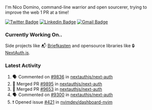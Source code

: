 
I'm Nico Domino, command-line warrior and open sourcerer, trying to improve the web 1 PR at a time!

[![Twitter Badge](https://img.shields.io/badge/-@ndom91-1ca0f1?style=flat-square&labelColor=1ca0f1&logo=twitter&logoColor=white&link=https://twitter.com/ndom91)](https://twitter.com/ndom91) [![Linkedin Badge](https://img.shields.io/badge/-ndom91-blue?style=flat-square&logo=Linkedin&logoColor=white&link=https://www.linkedin.com/in/ndom91/)](https://www.linkedin.com/in/ndom91/) [![Gmail Badge](https://img.shields.io/badge/-yo@ndo.dev-c14438?style=flat-square&logo=mail.ru&logoColor=white&link=mailto:yo@ndo.dev)](mailto:yo@ndo.dev)

### Currently Working On..

Side projects like 📬 [Briefkasten](https://briefkastenhq.com) and opensource libraries like 🔒 [NextAuth.js](https://github.com/nextauthjs/next-auth).

<!--START_SECTION_PROFILE_VIEWS:readme-info-->
<!--END_SECTION_PROFILE_VIEWS:readme-info-->

<!--START_SECTION_DAILY_COMMIT:readme-info-->
<!--END_SECTION_DAILY_COMMIT:readme-info-->

<!--START_SECTION_WEEKLY_COMMIT:readme-info-->
<!--END_SECTION_WEEKLY_COMMIT:readme-info-->

### Latest Activity

<!--START_SECTION:activity-->
1. 🗣 Commented on [#9836](https://github.com/nextauthjs/next-auth/issues/9836#issuecomment-1936758705) in [nextauthjs/next-auth](https://github.com/nextauthjs/next-auth)
2. 🎉 Merged PR [#9895](https://github.com/nextauthjs/next-auth/pull/9895) in [nextauthjs/next-auth](https://github.com/nextauthjs/next-auth)
3. 🎉 Merged PR [#9653](https://github.com/nextauthjs/next-auth/pull/9653) in [nextauthjs/next-auth](https://github.com/nextauthjs/next-auth)
4. 🗣 Commented on [#9300](https://github.com/nextauthjs/next-auth/issues/9300#issuecomment-1936754108) in [nextauthjs/next-auth](https://github.com/nextauthjs/next-auth)
5. ❗ Opened issue [#421](https://github.com/nvimdev/dashboard-nvim/issues/421) in [nvimdev/dashboard-nvim](https://github.com/nvimdev/dashboard-nvim)
<!--END_SECTION:activity-->
